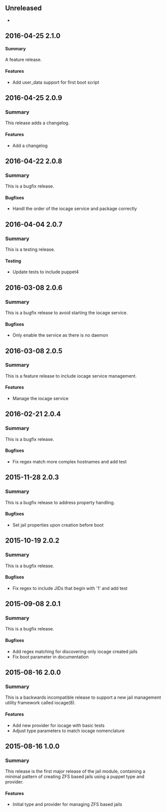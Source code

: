 ## Unreleased
 - 

## 2016-04-25 2.1.0
#### Summary
A feature release.

#### Features
 - Add user_data support for first boot script

## 2016-04-25 2.0.9
### Summary
This release adds a changelog.

#### Features
 - Add a changelog

## 2016-04-22 2.0.8
### Summary
This is a bugfix release.

#### Bugfixes
 - Handl the order of the iocage service and package correctly

## 2016-04-04 2.0.7
### Summary
This is a testing release.

#### Testing
 - Update tests to include puppet4

## 2016-03-08 2.0.6
### Summary
This is a bugfix release to avoid starting the iocage service.

#### Bugfixes
 - Only enable the service as there is no daemon

## 2016-03-08 2.0.5
### Summary
This is a feature release to include iocage service management.

#### Features
 - Manage the iocage service

## 2016-02-21 2.0.4
### Summary
This is a bugfix release.

#### Bugfixes
 - Fix regex match more complex hostnames and add test

## 2015-11-28 2.0.3
### Summary
This is a bugfix release to address property handling.

#### Bugfixes
 - Set jail properties upon creation before boot

## 2015-10-19 2.0.2
### Summary
This is a bugfix release.

#### Bugfixes
 - Fix regex to include JIDs that begin with '1' and add test

## 2015-09-08 2.0.1
### Summary
This is a bugfix release.

#### Bugfixes
 - Add regex matching for discovering only iocage created jails
 - Fix boot parameter in documentation

## 2015-08-16 2.0.0
### Summary
This is a backwards incompatible release to support a new jail management
utility framework called iocage(8).

#### Features
 - Add new provider for iocage with basic tests
 - Adjust type parameters to match iocage nomenclature

## 2015-08-16 1.0.0
### Summary
This release is the first major release of the jail module, containing a
minimal pattern of creating ZFS based jails using a puppet type and provider.

#### Features
- Initial type and provider for managing ZFS based jails

